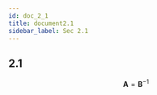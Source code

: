 ```yaml
---
id: doc_2_1
title: document2.1
sidebar_label: Sec 2.1
---
```


## 2.1 

$$
\boldsymbol{A} = \boldsymbol{B}^{-1}
$$
